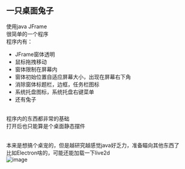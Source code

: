 一只桌面兔子
------

使用java JFrame<br/>
很简单的一个程序<br/>
程序内有：
* JFrame窗体透明
* 鼠标拖拽移动
* 窗体限制在屏幕内
* 窗体初始位置自适应屏幕大小，出现在屏幕右下角
* 消除窗体标题栏，边框，任务栏图标
* 系统托盘图标，系统托盘右键菜单
* 还有兔子<br/><br/>

程序内的东西都非常的基础<br/>
打开后也只能算是个桌面静态摆件<br/><br/>

本来是想搞个桌宠的，但是越研究越感觉java好乏力，准备瞄向其他东西了<br/>
比如Electron啥的，可能还能加载一下live2d<br/>
![image](https://github.com/MikuNyanya/RabbitPet/blob/master/image/rabbit.png)
